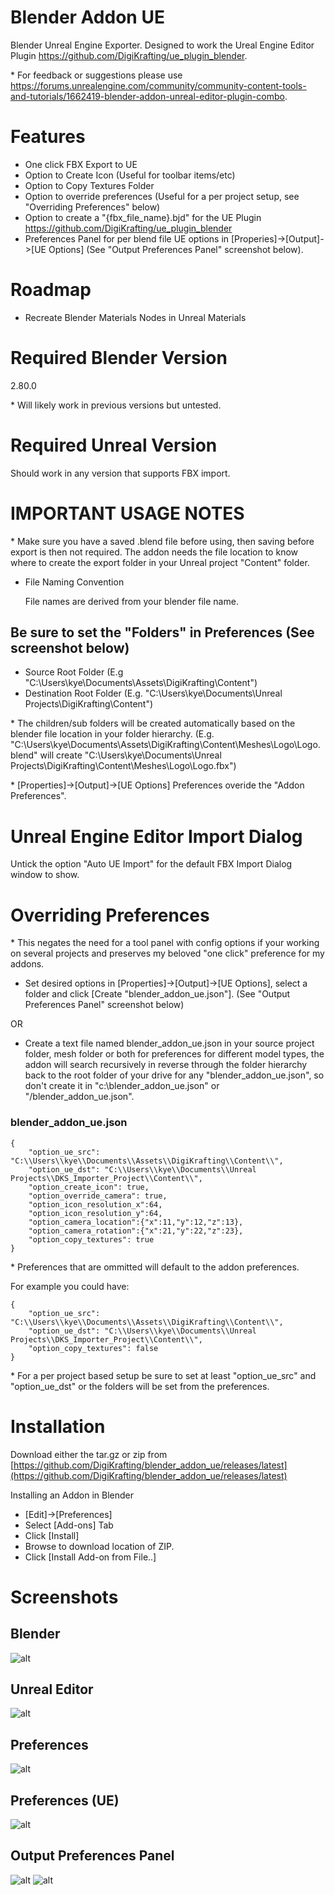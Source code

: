 # Blender Addon UE

Blender Unreal Engine Exporter. Designed to work the Ureal Engine Editor Plugin https://github.com/DigiKrafting/ue_plugin_blender.

\* For feedback or suggestions please use https://forums.unrealengine.com/community/community-content-tools-and-tutorials/1662419-blender-addon-unreal-editor-plugin-combo.

# Features

- One click FBX Export to UE
- Option to Create Icon (Useful for toolbar items/etc)
- Option to Copy Textures Folder
- Option to override preferences (Useful for a per project setup, see "Overriding Preferences" below)
- Option to create a "{fbx_file_name}.bjd" for the UE Plugin https://github.com/DigiKrafting/ue_plugin_blender
- Preferences Panel for per blend file UE options in [Properies]->[Output]->[UE Options] (See "Output Preferences Panel" screenshot below).

# Roadmap

- Recreate Blender Materials Nodes in Unreal Materials

# Required Blender Version

2.80.0

\* Will likely work in previous versions but untested.

# Required Unreal Version

Should work in any version that supports FBX import.

# IMPORTANT USAGE NOTES 

\* Make sure you have a saved .blend file before using, then saving before export is then not required. The addon needs the file location to know where to create the export folder in your Unreal project "Content" folder.

- File Naming Convention

    File names are derived from your blender file name.

## Be sure to set the __"Folders"__ in Preferences (See screenshot below)

- Source Root Folder (E.g "C:\Users\kye\Documents\Assets\DigiKrafting\Content\")
- Destination Root Folder (E.g. "C:\Users\kye\Documents\Unreal Projects\DigiKrafting\Content\")

\* The children/sub folders will be created automatically based on the blender file location in your folder hierarchy. (E.g. "C:\Users\kye\Documents\Assets\DigiKrafting\Content\Meshes\Logo\Logo.blend" will create "C:\Users\kye\Documents\Unreal Projects\DigiKrafting\Content\Meshes\Logo\Logo.fbx")

\* [Properties]->[Output]->[UE Options] Preferences overide the "Addon Preferences".

# Unreal Engine Editor Import Dialog

Untick the option "Auto UE Import" for the default FBX Import Dialog window to show.

# Overriding Preferences 

\* This negates the need for a tool panel with config options if your working on several projects and preserves my beloved "one click" preference for my addons.

- Set desired options in [Properties]->[Output]->[UE Options], select a folder and click [Create "blender_addon_ue.json"]. (See "Output Preferences Panel" screenshot below)

OR

- Create a text file named blender_addon_ue.json in your source project folder, mesh folder or both for preferences for different model types, the addon will search recursively in reverse through the folder hierarchy back to the root folder of your drive for any "blender_addon_ue.json", so don't create it in "c:\blender_addon_ue.json" or "/blender_addon_ue.json".

### blender_addon_ue.json

~~~
{
    "option_ue_src": "C:\\Users\\kye\\Documents\\Assets\\DigiKrafting\\Content\\",
    "option_ue_dst": "C:\\Users\\kye\\Documents\\Unreal Projects\\DKS_Importer_Project\\Content\\",
    "option_create_icon": true,
    "option_override_camera": true,
    "option_icon_resolution_x":64,
    "option_icon_resolution_y":64,
    "option_camera_location":{"x":11,"y":12,"z":13},
    "option_camera_rotation":{"x":21,"y":22,"z":23},
    "option_copy_textures": true
}
~~~

\* Preferences that are ommitted will default to the addon preferences. 

For example you could have:

~~~
{
    "option_ue_src": "C:\\Users\\kye\\Documents\\Assets\\DigiKrafting\\Content\\",
    "option_ue_dst": "C:\\Users\\kye\\Documents\\Unreal Projects\\DKS_Importer_Project\\Content\\",    
    "option_copy_textures": false
}
~~~

\* For a per project based setup be sure to set at least "option_ue_src" and "option_ue_dst" or the folders will be set from the preferences.

# Installation

Download either the tar.gz or zip from [https://github.com/DigiKrafting/blender_addon_ue/releases/latest](https://github.com/DigiKrafting/blender_addon_ue/releases/latest)

Installing an Addon in Blender

- [Edit]->[Preferences]
- Select [Add-ons] Tab
- Click [Install]
- Browse to download location of ZIP.
- Click [Install Add-on from File..]

# Screenshots
## Blender
![alt](/screenshots/ue_blender.png)
## Unreal Editor
![alt](/screenshots/ue_material_setup.png)
## Preferences
![alt](/screenshots/ue_prefs.png)
## Preferences (UE)
![alt](/screenshots/ue_prefs_ue.png)
## Output Preferences Panel
![alt](/screenshots/ue_blender_output_prefs.png)
![alt](/screenshots/ue_blender_output_fbx.png)

